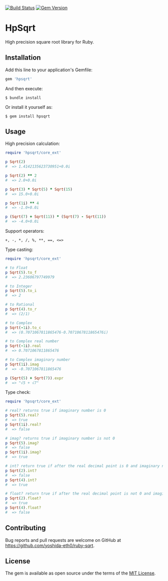 [![Build Status](https://travis-ci.org/yoshida-eth0/ruby-sqrt.svg?branch=master)](https://travis-ci.org/yoshida-eth0/ruby-sqrt)
[![Gem Version](https://badge.fury.io/rb/hpsqrt.svg)](https://badge.fury.io/rb/hpsqrt)

# HpSqrt

High precision square root library for Ruby.

## Installation

Add this line to your application's Gemfile:

```ruby
gem 'hpsqrt'
```

And then execute:

    $ bundle install

Or install it yourself as:

    $ gem install hpsqrt

## Usage

High precision calculation:

```ruby
require 'hpsqrt/core_ext'

p Sqrt(2)
#  => 1.4142135623730951+0.0i

p Sqrt(2) ** 2
#  => 2.0+0.0i

p Sqrt(3) * Sqrt(5) * Sqrt(15)
#  => 15.0+0.0i

p Sqrt(1i) ** 4
#  => -1.0+0.0i

p (Sqrt(7) + Sqrt(11)) * (Sqrt(7) - Sqrt(11))
#  => -4.0+0.0i
```

Support operators:

    +, -, *, /, %, **, ==, <=>

Type casting:

```ruby
require 'hpsqrt/core_ext'

# to Float
p Sqrt(5).to_f
#  => 2.23606797749979

# to Integer
p Sqrt(5).to_i
#  => 2

# to Rational
p Sqrt(4).to_r
#  => (2/1)

# to Complex
p Sqrt(-1i).to_c
#  => (0.7071067811865476-0.7071067811865476i) 

# to Complex real number
p Sqrt(-1i).real
#  => 0.7071067811865476

# to Complex imaginary number
p Sqrt(1i).imag
#  => -0.7071067811865476

p (Sqrt(5) + Sqrt(7)).expr
#  => "√5 + √7" 
```

Type check:

```ruby
require 'hpsqrt/core_ext'

# real? returns true if imaginary number is 0
p Sqrt(5).real?
#  => true
p Sqrt(1i).real?
#  => false

# imag? returns true if imaginary number is not 0
p Sqrt(5).imag?
#  => false
p Sqrt(1i).imag?
#  => true

# int? return true if after the real decimal point is 0 and imaginary number is 0
p Sqrt(2).int?
#  => false
p Sqrt(4).int?
#  => true

# float? return true if after the real decimal point is not 0 and imaginary number is 0
p Sqrt(2).float?
#  => true
p Sqrt(4).float?
#  => false
```

## Contributing

Bug reports and pull requests are welcome on GitHub at https://github.com/yoshida-eth0/ruby-sqrt.

## License

The gem is available as open source under the terms of the [MIT License](https://opensource.org/licenses/MIT).
